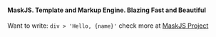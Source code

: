 <h4>MaskJS. Template and Markup Engine. Blazing Fast and Beautiful</h4>

<p>Want to write: 
	<code>div > 'Hello, {name}'</code>  check more at 
	<a href='tenbits.github.com/CompoJS/#mask'>MaskJS Project</a>
</p>
